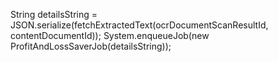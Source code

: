   String detailsString = JSON.serialize(fetchExtractedText(ocrDocumentScanResultId, contentDocumentId)); 
        System.enqueueJob(new ProfitAndLossSaverJob(detailsString));

